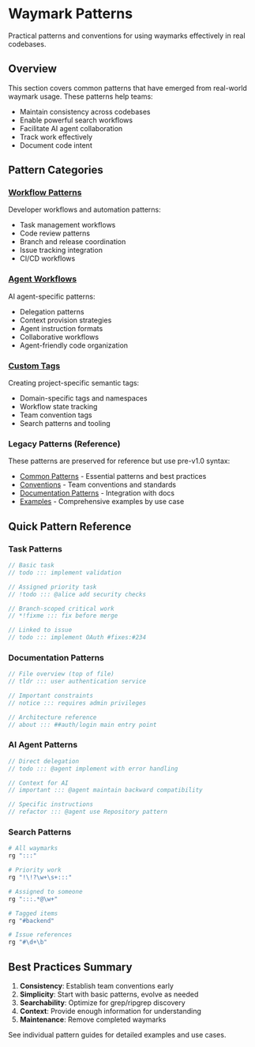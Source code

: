 <!-- tldr ::: common waymark patterns and conventions for effective code navigation -->
# Waymark Patterns

Practical patterns and conventions for using waymarks effectively in real codebases.

## Overview

This section covers common patterns that have emerged from real-world waymark usage. These patterns help teams:

- Maintain consistency across codebases
- Enable powerful search workflows
- Facilitate AI agent collaboration
- Track work effectively
- Document code intent

## Pattern Categories

### [Workflow Patterns](workflow-patterns.md)
Developer workflows and automation patterns:
- Task management workflows
- Code review patterns  
- Branch and release coordination
- Issue tracking integration
- CI/CD workflows

### [Agent Workflows](agent-workflows.md)
AI agent-specific patterns:
- Delegation patterns
- Context provision strategies
- Agent instruction formats
- Collaborative workflows
- Agent-friendly code organization

### [Custom Tags](custom-tags.md)
Creating project-specific semantic tags:
- Domain-specific tags and namespaces
- Workflow state tracking
- Team convention tags
- Search patterns and tooling

### Legacy Patterns (Reference)
These patterns are preserved for reference but use pre-v1.0 syntax:
- [Common Patterns](common-patterns.md) - Essential patterns and best practices
- [Conventions](conventions.md) - Team conventions and standards
- [Documentation Patterns](documentation-patterns.md) - Integration with docs
- [Examples](examples.md) - Comprehensive examples by use case

## Quick Pattern Reference

### Task Patterns
```javascript
// Basic task
// todo ::: implement validation

// Assigned priority task
// !todo ::: @alice add security checks

// Branch-scoped critical work
// *!fixme ::: fix before merge

// Linked to issue
// todo ::: implement OAuth #fixes:#234
```

### Documentation Patterns
```javascript
// File overview (top of file)
// tldr ::: user authentication service

// Important constraints
// notice ::: requires admin privileges

// Architecture reference
// about ::: ##auth/login main entry point
```

### AI Agent Patterns
```javascript
// Direct delegation
// todo ::: @agent implement with error handling

// Context for AI
// important ::: @agent maintain backward compatibility

// Specific instructions
// refactor ::: @agent use Repository pattern
```

### Search Patterns
```bash
# All waymarks
rg ":::"

# Priority work
rg "!\!?\w+\s+:::"

# Assigned to someone
rg ":::.*@\w+"

# Tagged items
rg "#backend"

# Issue references
rg "#\d+\b"
```

## Best Practices Summary

1. **Consistency**: Establish team conventions early
2. **Simplicity**: Start with basic patterns, evolve as needed
3. **Searchability**: Optimize for grep/ripgrep discovery
4. **Context**: Provide enough information for understanding
5. **Maintenance**: Remove completed waymarks

See individual pattern guides for detailed examples and use cases.
